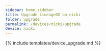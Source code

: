 ```yaml
---
sidebar: home_sidebar
title: Upgrade LineageOS on nicki
folder: upgrade
permalink: /devices/nicki/upgrade
device: nicki
---
```

{% include templates/device_upgrade.md %}
